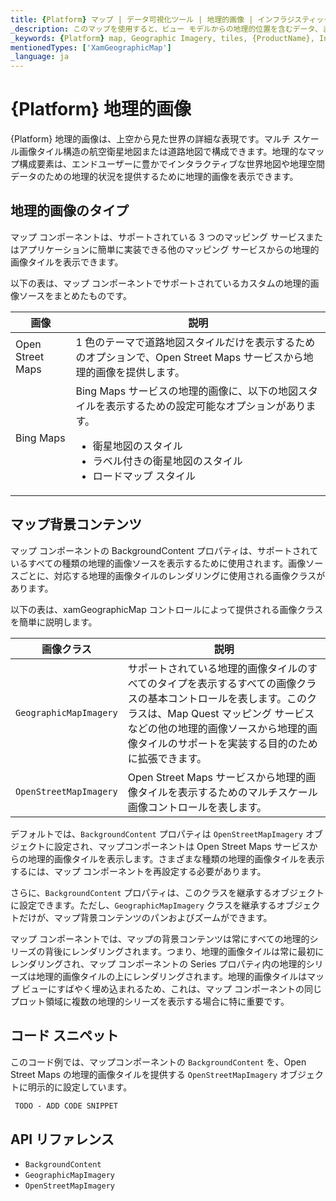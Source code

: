 ```yaml
---
title: {Platform} マップ | データ可視化ツール | 地理的画像 | インフラジスティックス
_description: このマップを使用すると、ビュー モデルからの地理的位置を含むデータ、またはシェープ ファイルから地理的画像マップにロードされた地理空間データを表示できます。詳細については、サンプル、依存関係、使用法、ツールバーをご覧ください。
_keywords: {Platform} map, Geographic Imagery, tiles, {ProductName}, Infragistics, {Platform} マップ, 地理的画像, タイル, インフラジスティックス
mentionedTypes: ['XamGeographicMap']
_language: ja
---
```


# {Platform} 地理的画像

{Platform} 地理的画像は、上空から見た世界の詳細な表現です。マルチ スケール画像タイル構造の航空衛星地図または道路地図で構成できます。地理的なマップ構成要素は、エンドユーザーに豊かでインタラクティブな世界地図や地理空間データのための地理的状況を提供するために地理的画像を表示できます。

## 地理的画像のタイプ
マップ コンポーネントは、サポートされている 3 つのマッピング サービスまたはアプリケーションに簡単に実装できる他のマッピング サービスからの地理的画像タイルを表示できます。

以下の表は、マップ コンポーネントでサポートされているカスタムの地理的画像ソースをまとめたものです。

| 画像                    |説明   |
|----------------------------| --------------|
| Open Street Maps|1 色のテーマで道路地図スタイルだけを表示するためのオプションで、Open Street Maps サービスから地理的画像を提供します。 |
| Bing Maps|Bing Maps サービスの地理的画像に、以下の地図スタイルを表示するための設定可能なオプションがあります。<ul><li> 衛星地図のスタイル</li><li> ラベル付きの衛星地図のスタイル</li><li> ロードマップ スタイル</li>|

<!-- | Map Quest |Provides custom geographic imagery from Map Quest service with configurable options to display the following map styles:<ul><li>Satellite Map Style</li><li>Road Map Style</li></ul> -->

## マップ背景コンテンツ
マップ コンポーネントの BackgroundContent プロパティは、サポートされているすべての種類の地理的画像ソースを表示するために使用されます。画像ソースごとに、対応する地理的画像タイルのレンダリングに使用される画像クラスがあります。

以下の表は、xamGeographicMap  コントロールによって提供される画像クラスを簡単に説明します。

| 画像クラス|説明   |
|---------------|---------------|
|`GeographicMapImagery`|サポートされている地理的画像タイルのすべてのタイプを表示するすべての画像クラスの基本コントロールを表します。このクラスは、Map Quest マッピング サービスなどの他の地理的画像ソースから地理的画像タイルのサポートを実装する目的のために拡張できます。|
|`OpenStreetMapImagery`|Open Street Maps サービスから地理的画像タイルを表示するためのマルチスケール画像コントロールを表します。|

<!-- |`BingMapsMapImagery`|Represents the multi-scale imagery control for displaying geographic imagery tiles from the Bing Maps service.| -->

デフォルトでは、`BackgroundContent` プロパティは `OpenStreetMapImagery` オブジェクトに設定され、マップコンポーネントは Open Street Maps サービスからの地理的画像タイルを表示します。さまざまな種類の地理的画像タイルを表示するには、マップ コンポーネントを再設定する必要があります。

さらに、`BackgroundContent` プロパティは、このクラスを継承するオブジェクトに設定できます。ただし、`GeographicMapImagery` クラスを継承するオブジェクトだけが、マップ背景コンテンツのパンおよびズームができます。

マップ コンポーネントでは、マップの背景コンテンツは常にすべての地理的シリーズの背後にレンダリングされます。つまり、地理的画像タイルは常に最初にレンダリングされ、マップ コンポーネントの Series プロパティ内の地理的シリーズは地理的画像タイルの上にレンダリングされます。地理的画像タイルはマップ ビューにすばやく埋め込まれるため、これは、マップ コンポーネントの同じプロット領域に複数の地理的シリーズを表示する場合に特に重要です。

## コード スニペット

このコード例では、マップコンポーネントの `BackgroundContent` を、Open Street Maps の地理的画像タイルを提供する `OpenStreetMapImagery` オブジェクトに明示的に設定しています。

```html
 TODO - ADD CODE SNIPPET
```

## API リファレンス

 - `BackgroundContent`
 - `GeographicMapImagery`
 - `OpenStreetMapImagery`
